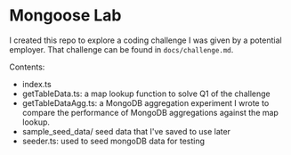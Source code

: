# Mongoose Lab
I created this repo to explore a coding challenge I was given by a potential employer. That challenge can be found in `docs/challenge.md`.

Contents:
- index.ts
- getTableData.ts: a map lookup function to solve Q1 of the challenge
- getTableDataAgg.ts: a MongoDB aggregation experiment I wrote to compare the performance of MongoDB aggregations against the map lookup.
- sample_seed_data/ seed data that I've saved to use later
- seeder.ts: used to seed mongoDB data for testing